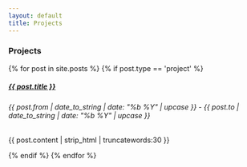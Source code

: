 ```yaml
---
layout: default
title: Projects 
---
```

### <span class="not-error">**Projects**</span>

{% for post in site.posts %}
{% if post.type == 'project' %}
<div class="blogpost-excerpt">
  <h5 class="blogpost-title"><a href="{{ post.url }}">{{ post.title }}</a></h5>
  <h6 class="blogpost-date">{{ post.from | date_to_string | date: "%b %Y" | upcase }}
                          - {{ post.to | date_to_string | date: "%b %Y" | upcase }}</h6>
  <p>{{ post.content | strip_html | truncatewords:30 }}</p>
</div>
{% endif %}
{% endfor %}
